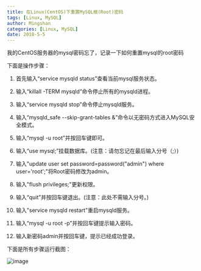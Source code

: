 ```yaml
---
title: 在Linux(CentOS)下重置MySQL根(Root)密码
tags: [Linux, MySQL]
author: Mingshan
categories: [Linux, MySQL]
date: 2018-5-5
---
```


我的CentOS服务器的mysql密码忘了，记录一下如何重置mysql的root密码

下面是操作步骤：

<!-- more -->

1. 首先输入“service mysqld status”查看当前mysql服务状态。

2. 输入“killall -TERM mysqld”命令停止所有的mysqld进程。

3. 输入“service mysqld stop”命令停止mysqld服务。

4. 输入“mysqld_safe  --skip-grant-tables &”命令以无密码方式进入MySQL安全模式。

5. 输入“mysql -u root”并按回车键即可。

6. 输入“use mysql;”挂载数据库。(注意：请勿忘记在最后输入分号（;）)

7. 输入"update user set password=password("admin") where user='root';"将Root密码修改为admin。

8. 输入"flush privileges;"更新权限。

9. 输入“quit”并按回车键退出。(注意：此处不需输入分号。)

10. 输入"service mysqld restart"重启mysqld服务。

11. 输入“mysql -u root -p”并按回车键提示输入密码。

12. 输入新密码admin并按回车键，提示已经成功登录。

下面是所有步骤运行截图：

![image](https://github.com/mstao/static/blob/master/blog/update_mysql_password.png?raw=true)
